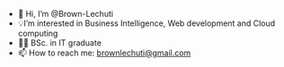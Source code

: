 - 👋 Hi, I’m @Brown-Lechuti
- 💡I’m interested in Business Intelligence, Web development and Cloud computing 
- 👨‍🎓 BSc. in IT graduate 
- 📫 How to reach me: brownlechuti@gmail.com

<!---
Brown-Lechuti/Brown-Lechuti is a ✨ special ✨ repository because its `README.md` (this file) appears on your GitHub profile.
You can click the Preview link to take a look at your changes.
--->
